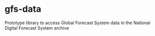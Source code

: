 # gfs-data
Prototype library to access Global Forecast System data in the National Digital Forecast System archive
